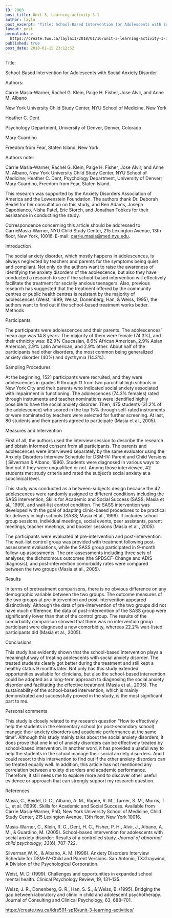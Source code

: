 ```yaml
---
ID: 2803
post_title: Unit 3, Learning activity 3.1
author: layla
post_excerpt: 'Title: School-Based Intervention for Adolescents with Social Anxiety Disorder Authors: Carrie Masia-Warner, Rachel G. Klein, Paige H. Fisher, Jose Alvir, and Anne M. Albano New York University Child Study Center, NYU School of Medicine, New York Heather C. Dent Psychology Department, University of Denver, Denver, Colorado Mary Guardino Freedom from Fear, Staten Island, New York. &hellip; <p><a href="https://create.twu.ca/layla11/2018/01/16/unit-3-learning-activity-3-1/">Continue reading<span> "Unit 3, Learning activity 3.1"</span></a></p>'
layout: post
permalink: >
  https://create.twu.ca/layla11/2018/01/16/unit-3-learning-activity-3-1/
published: true
post_date: 2018-01-15 23:12:52
---
```

Title:

School-Based Intervention for Adolescents with Social Anxiety Disorder

Authors:

Carrie Masia-Warner, Rachel G. Klein, Paige H. Fisher, Jose Alvir, and Anne M. Albano

New York University Child Study Center, NYU School of Medicine, New York

Heather C. Dent

Psychology Department, University of Denver, Denver, Colorado

Mary Guardino

Freedom from Fear, Staten Island, New York.

Authors note:

Carrie Masia-Warner, Rachel G. Klein, Paige H. Fisher, Jose Alvir, and Anne M. Albano, New York University Child Study Center, NYU School of Medicine; Heather C. Dent, Psychology Department, University of Denver; Mary Guardino, Freedom from Fear, Staten Island.

This research was supported by the Anxiety Disorders Association of America and the Lowenstein Foundation. The authors thank Dr. Deborah Beidel for her consultation on this study, and Ben Adams, Joseph Capobianco, Nisha Patel, Eric Storch, and Jonathan Tobkes for their assistance in conducting the study.

Correspondence concerning this article should be addressed to CarrieMasia-Warner, NYU Child Study Center, 215 Lexington Avenue, 13th floor, New York, 10016. E-mail: carrie.masia@med.nyu.edu.

Introduction

The social anxiety disorder, which mostly happens in adolescences, is always neglected by teachers and parents for the symptoms being quiet and compliant. Not only do the authors want to raise the awareness of identifying the anxiety disorders of the adolescence, but also they have conducted a research to see if the school-based intervention will effectively facilitate the treatment for socially anxious teenagers. Also, previous research has suggested that the treatment offered by the community centres or public health centres is resistant by the majority of adolescences (Weist, 1999; Weisz, Donenberg, Han, &amp; Weiss, 1995), the authors want to find out if the school-based treatment works better.<br />
Methods

Participants

The participants were adolescences and their parents. The adolescences’ mean age was 14.8 years. The majority of them were female (74.3%), and their ethnicity was: 82.9% Caucasian, 8.6% African American, 2.9% Asian American, 2.9% Latin American, and 2.9% other. About half of the participants had other disorders, the most common being generalized anxiety disorder (40%) and dysthymia (14.3%).

Sampling Procedures

At the beginning, 1521 participants were recruited, and they were adolescences in grades 9 through 11 from two parochial high schools in New York City and their parents who indicated social anxiety associated with impairment in functioning. The adolescences (74.3% females) rated through instruments and teacher nominations were identified highly possible to have the social anxiety disorder. Then, 475 students (31.2% of the adolescence) who scored in the top 15% through self-rated instruments or were nominated by teachers were selected for further screening. At last, 80 students and their parents agreed to participate (Masia et al., 2005).

Measures and Intervention

First of all, the authors used the interview session to describe the research and obtain informed consent from all participants. The parents and adolescences were interviewed separately by the same evaluator using the Anxiety Disorders Interview Schedule for DSM-IV: Parent and Child Versions ( Silverman &amp; Albano, 1996). Students were diagnosed in various ways to find out if they were unqualified or not. Among those interviewed, 42 students met study criteria and rated the subject’s social anxiety at a subclinical level.

This study was conducted as a between-subjects design because the 42 adolescences were randomly assigned to different conditions including the SASS intervention, Skills for Academic and Social Success (SASS; Masia et al., 1999), and wait-list control condition. The SASS intervention was developed with the goal of adapting clinic-based procedures to be practical for delivery in high schools (SASS; Masia et al., 1999). It includes school group sessions, individual meetings, social events, peer assistants, parent meetings, teacher meetings, and booster sessions (Masia et al., 2005).

The participants were evaluated at pre-intervention and post-intervention. The wait-list control group was provided with treatment following post-assessment evaluations, while the SASS group participated in 9-month follow-up assessments. The pre-assessments including three sets of analyses, the dichotomous outcomes (the SPDSCF-Change and ADIS diagnosis), and post-intervention comorbidity rates were compared between the two groups (Masia et al., 2005).

Results

In terms of pretreatment comparisons, there is no obvious difference on any demographic variable between the two groups. The outcome measures of the two groups at pre-intervention and post-intervention appeared distinctively. Although the data of pre-intervention of the two groups did not have much difference, the data of post-intervention of the SASS group were significantly lower than that of the control group. The results of the comorbidity comparison showed that there was no intervention group participant were diagnosed a new comorbidity, whereas 22.2% wait-listed participants did (Masia et al., 2005).

Conclusions

This study has evidently shown that the school-based intervention plays a meaningful way of treating adolescents with social anxiety disorder. The treated students clearly got better during the treatment and still kept a healthy status 9 months later. Not only has this study extended opportunities available for clinicians, but also the school-based intervention could be adopted as a long-term approach to diagnosing the social anxiety disorder and facilitating the effective treatment (Masia et al., 2005). The sustainability of the school-based intervention, which is mainly demonstrated and successfully proved in the study, is the most significant part to me.

Personal comments

This study is closely related to my research question “How to effectively help the students in the elementary school (or post-secondary school) manage their anxiety disorders and academic performance at the same time”. Although this study mainly talks about the social anxiety disorders, it does prove that one kind of anxiety disorders can be effectively treated by school-based intervention. In another word, it has provided a useful way to help the students in the school manage their social anxiety disorders. And I could resort to this intervention to find out if the other anxiety disorders can be treated equally well. In addition, this article has not mentioned any correlation between anxiety disorders and academic performance. Therefore, it still needs me to explore more and to discover other useful evidence or approach that can strongly support my research question.

References

<p class="p1">Masia, C., Beidel, D. C., Albano, A. M., Rapee, R. M., Turner, S. M., Morris, T. L., et al. (1999). Skills for Academic and Social Success. Available from Carrie Masia-Warner, PhD, New York University School of Medicine, Child Study Center, 215 Lexington Avenue, 13th floor, New York 10016.</p>

<p class="p1">Masia-Warner, C., Klein, R. G., Dent, H. C., Fisher, P. H., Alvir, J., Albano, A. M., &amp; Guardino, M. (2005). School-based intervention for adolescents with social anxiety disorder: Results of a controlled study. <i>Journal of abnormal child psychology</i>, <i>33</i>(6), 707-722.</p>

<p class="p1">Silverman,W. K., &amp; Albano, A. M. (1996). Anxiety Disorders Interview Schedule for DSM-IV-Child and Parent Versions. San Antonio, TX:Graywind, A Division of the Psychological Corporation.</p>

<p class="p1">Weist, M. D. (1999). Challenges and opportunities in expanded school mental health. Clinical Psychology Review, 19, 131–135.</p>

<p class="p1">Weisz, J. R., Donenberg, G. R., Han, S. S., &amp; Weiss, B. (1995). Bridging the gap between laboratory and clinic in child and adolescent psychotherapy. Journal of Consulting and Clinical Psychology, 63, 688–701.</p>

<a href="https://create.twu.ca/ldrs591-sp18/unit-3-learning-activities/">https://create.twu.ca/ldrs591-sp18/unit-3-learning-activities/</a>